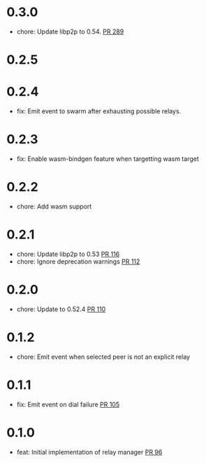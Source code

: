 # 0.3.0
- chore: Update libp2p to 0.54. [PR 289](https://github.com/dariusc93/rust-ipfs/pull/289)

# 0.2.5

# 0.2.4
- fix: Emit event to swarm after exhausting possible relays.

# 0.2.3
- fix: Enable wasm-bindgen feature when targetting wasm target

# 0.2.2
- chore: Add wasm support

# 0.2.1
- chore: Update libp2p to 0.53 [PR 116]
- chore: Ignore deprecation warnings [PR 112]

[PR 116]:  https://github.com/dariusc93/rust-ipfs/pull/116
[PR 112]: https://github.com/dariusc93/rust-ipfs/pull/112

# 0.2.0
- chore: Update to 0.52.4 [PR 110]

[PR 110]: https://github.com/dariusc93/rust-ipfs/pull/110

# 0.1.2
- chore: Emit event when selected peer is not an explicit relay

# 0.1.1
- fix: Emit event on dial failure [PR 105]

[PR 105]: https://github.com/dariusc93/rust-ipfs/pull/105

# 0.1.0
- feat: Initial implementation of relay manager [PR 96]

[PR 96]: https://github.com/dariusc93/rust-ipfs/pull/96